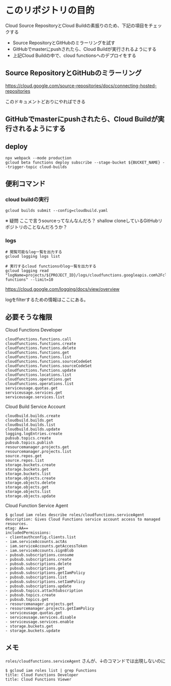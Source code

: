# このリポジトリの目的

Cloud Source RepositoryとCloud Buildの素振りのため、下記の項目をチェックする

- Source RepositoryとGitHubのミラーリングを試す
- GitHubでmasterにpushされたら、Cloud Buildが実行されるようにする
- 上記Cloud Buildの中で、cloud functionsへのデプロイをする


## Source RepositoryとGitHubのミラーリング

https://cloud.google.com/source-repositories/docs/connecting-hosted-repositories

このドキュメントどおりにやればできる

## GitHubでmasterにpushされたら、Cloud Buildが実行されるようにする

## deploy

```
npx webpack --mode production
gcloud beta functions deploy subscribe --stage-bucket ${BUCKET_NAME} --trigger-topic cloud-builds
```

## 便利コマンド

### cloud buildの実行

```
gcloud builds submit --config=cloudbuild.yaml
```

※ 疑問
ここで言うsourceってなんなんだろ？
shallow cloneしているGitHubリポジトリのことなんだろうか？

### logs

```
# 閲覧可能なlog一覧を出力する
gcloud logging logs list

# 実行するcloud functionsのlog一覧を出力する
gcloud logging read "logName=projects/${PROJECT_ID}/logs/cloudfunctions.googleapis.com%2Fcloud-functions" --limit=10
```

https://cloud.google.com/logging/docs/view/overview

logをfilterするための情報はここにある。


## 必要そうな権限


Cloud Functions Developer

```
cloudfunctions.functions.call
cloudfunctions.functions.create
cloudfunctions.functions.delete
cloudfunctions.functions.get
cloudfunctions.functions.list
cloudfunctions.functions.sourceCodeGet
cloudfunctions.functions.sourceCodeSet
cloudfunctions.functions.update
cloudfunctions.locations.list
cloudfunctions.operations.get
cloudfunctions.operations.list
serviceusage.quotas.get
serviceusage.services.get
serviceusage.services.list
```

Cloud Build Service Account

```
cloudbuild.builds.create
cloudbuild.builds.get
cloudbuild.builds.list
cloudbuild.builds.update
logging.logEntries.create
pubsub.topics.create
pubsub.topics.publish
resourcemanager.projects.get
resourcemanager.projects.list
source.repos.get
source.repos.list
storage.buckets.create
storage.buckets.get
storage.buckets.list
storage.objects.create
storage.objects.delete
storage.objects.get
storage.objects.list
storage.objects.update
```

Cloud Function Service Agent

```
$ gcloud iam roles describe roles/cloudfunctions.serviceAgent
description: Gives Cloud Functions service account access to managed resources.
etag: AA==
includedPermissions:
- clientauthconfig.clients.list
- iam.serviceAccounts.actAs
- iam.serviceAccounts.getAccessToken
- iam.serviceAccounts.signBlob
- pubsub.subscriptions.consume
- pubsub.subscriptions.create
- pubsub.subscriptions.delete
- pubsub.subscriptions.get
- pubsub.subscriptions.getIamPolicy
- pubsub.subscriptions.list
- pubsub.subscriptions.setIamPolicy
- pubsub.subscriptions.update
- pubsub.topics.attachSubscription
- pubsub.topics.create
- pubsub.topics.get
- resourcemanager.projects.get
- resourcemanager.projects.getIamPolicy
- serviceusage.quotas.get
- serviceusage.services.disable
- serviceusage.services.enable
- storage.buckets.get
- storage.buckets.update
```

## メモ

`roles/cloudfunctions.serviceAgent` さんが、↓のコマンドでは出現しないのに

```
$ gcloud iam roles list | grep Functions
title: Cloud Functions Developer
title: Cloud Functions Viewer
```

